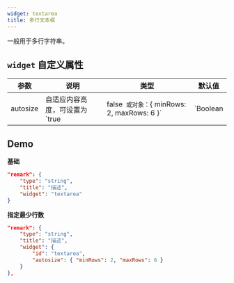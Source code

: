 ```yaml
---
widget: textarea
title: 多行文本框
---
```


一般用于多行字符串。

## `widget` 自定义属性

参数 | 说明 | 类型 | 默认值
----|------|-----|------
autosize | 自适应内容高度，可设置为 `true|false` 或对象：`{ minRows: 2, maxRows: 6 }`  | `Boolean|Object` | `true`

## Demo

**基础**

```json
"remark": {
    "type": "string",
    "title": "描述",
    "widget": "textarea"
}
```

**指定最少行数**

```json
"remark": {
    "type": "string",
    "title": "描述",
    "widget": {
        "id": "textarea",
        "autosize": { "minRows": 2, "maxRows": 6 }
    }
},
```
